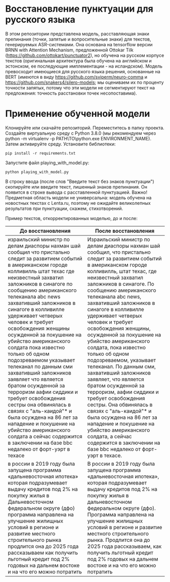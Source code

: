 # Восстановление пунктуации для русского языка

В этом репозитории представлена модель, расставляющая знаки препинания (точки, запятые и вопросительные знаки) для текстов, генерируемых ASR-системами. Она основана на tensorflow версии BRNN with Attention Mechanism, предложенной Ottokar Tilk (https://github.com/ottokart/punctuator2), но обучена на русском корпусе текстов (оригинальная архитектура была обучена на английском и эстонском, ее последующие имплементации - на исландском). Модель превосходит имеющиеся для русского языка решения, основанные на BERT (имеются в виду https://github.com/sviperm/neuro-comma и https://github.com/snakers4/silero-models; мы оцениваем их по проценту точности запятых, потому что эти модели не сегментируют текст на предложения: точность расстановки точек несопоставима). 

# Применение обученной модели

Клонируйте или скачайте репозиторий. Переместитесь в папку проекта. Создайте виртуальную среду с Python 3.8.0 (мы рекомендуем через python -m virtualenv -p PATH\TO\python.exe ENVIRONMENT_NAME). Затем активируйте среду.
Установите библиотеки:

```
pip install -r requirements.txt
```

Запустите файл playing_with_model.py:
```
python playing_with_model.py
```

В строку ввода (после слов "Введите текст без знаков пунктуации") скопируйте или введите текст, лишенный знаков препинания. Он появится в строке вывода с расставленной пунктуацией.
Важно! Предметная область модели не универсальна: модель обучена на новостных текстах с Lenta.ru, поэтому не ожидайте великолепных результатов при пунктуации, скажем, стихотворений.

Пример текстов, откорректированных моделью, до и после:

| До восстановления                                         | После восстановления |
|-----------------------------------------------------------|----------------------|
| израильский министр по делам диаспоры нахман шай сообщил что пристально следит за развитием событий в американском городе колливилль штат техас где неизвестный захватил заложников в синагоге по сообщению американского телеканала abc news захвативший заложников в синагоге в колливилле удерживает четверых человек и требует освобождения женщины осужденной за покушение на убийство американского солдата пока известно только об одном подозреваемом указывает телеканал по данным сми захвативший заложников заявляет что является братом осужденной за терроризм аафии сиддики и требует освобождения сестры она обвинялась в связях с "аль-каидой"* и была осуждена на 86 лет за нападение и покушение на убийство американского солдата а сейчас содержится в заключении на базе bbc недалеко от форт-уэрт в техасе | Израильский министр по делам диаспоры нахман шай сообщил, что пристально следит за развитием событий в американском городе колливилль, штат техас, где неизвестный захватил заложников в синагоге. По сообщению американского телеканала abc news, захвативший заложников в синагоге в колливилле удерживает четверых человек и требует освобождения женщины, осужденной за покушение на убийство американского солдата, пока известно только об одном подозреваемом, указывает телеканал. По данным сми, захвативший заложников заявляет, что является братом осужденной за терроризм, аафии сиддики и требует освобождения сестры. Она обвинялась в связях с "аль-каидой"* и была осуждена на 86 лет за нападение и покушение на убийство американского солдата, а сейчас содержится в заключении на базе bbc недалеко от форт-уэрт в техасе. |
| в россии в 2019 году была запущена программа «дальневосточная ипотека» которая подразумевает выдачу кредитов под 2% на покупку жилья в Дальневосточном федеральном округе (дфо) программа направлена на улучшение жилищных условий в регионе и развитие местного строительного рынка продлится она до 2025 года рассказываем как получить льготный кредит под 2% годовых на дальнем востоке и на что его можно потратить | В россии в 2019 году была запущена программа «дальневосточная ипотека», которая подразумевает выдачу кредитов под 2% на покупку жилья в дальневосточном федеральном округе (дфо). Программа направлена на улучшение жилищных условий в регионе и развитие местного строительного рынка. Продлится она до 2025 года рассказываем, как получить льготный кредит под 2% годовых на дальнем востоке и на что его можно потратить |

